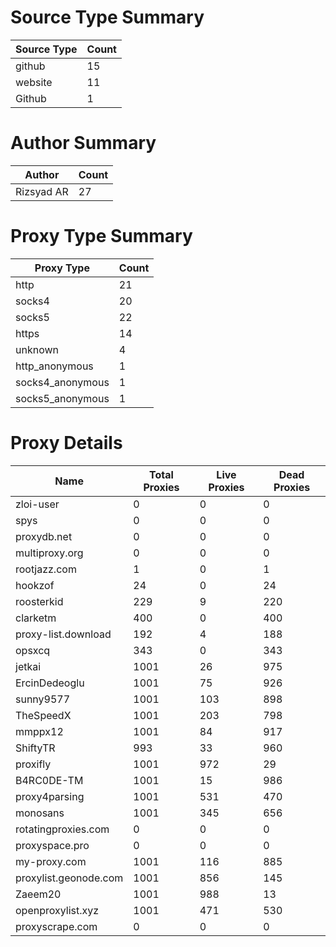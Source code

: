# Source Type Summary

| Source Type | Count |
|-------------|-------|
| github | 15 |
| website | 11 |
| Github | 1 |


# Author Summary

| Author | Count |
|--------|-------|
| Rizsyad AR | 27 |


# Proxy Type Summary

| Proxy Type | Count |
|------------|-------|
| http | 21 |
| socks4 | 20 |
| socks5 | 22 |
| https | 14 |
| unknown | 4 |
| http_anonymous | 1 |
| socks4_anonymous | 1 |
| socks5_anonymous | 1 |


# Proxy Details

| Name | Total Proxies | Live Proxies | Dead Proxies |
|------|---------------|--------------|---------------|
| zloi-user | 0 | 0 | 0 |
| spys | 0 | 0 | 0 |
| proxydb.net | 0 | 0 | 0 |
| multiproxy.org | 0 | 0 | 0 |
| rootjazz.com | 1 | 0 | 1 |
| hookzof | 24 | 0 | 24 |
| roosterkid | 229 | 9 | 220 |
| clarketm | 400 | 0 | 400 |
| proxy-list.download | 192 | 4 | 188 |
| opsxcq | 343 | 0 | 343 |
| jetkai | 1001 | 26 | 975 |
| ErcinDedeoglu | 1001 | 75 | 926 |
| sunny9577 | 1001 | 103 | 898 |
| TheSpeedX | 1001 | 203 | 798 |
| mmppx12 | 1001 | 84 | 917 |
| ShiftyTR | 993 | 33 | 960 |
| proxifly | 1001 | 972 | 29 |
| B4RC0DE-TM | 1001 | 15 | 986 |
| proxy4parsing | 1001 | 531 | 470 |
| monosans | 1001 | 345 | 656 |
| rotatingproxies.com | 0 | 0 | 0 |
| proxyspace.pro | 0 | 0 | 0 |
| my-proxy.com | 1001 | 116 | 885 |
| proxylist.geonode.com | 1001 | 856 | 145 |
| Zaeem20 | 1001 | 988 | 13 |
| openproxylist.xyz | 1001 | 471 | 530 |
| proxyscrape.com | 0 | 0 | 0 |
